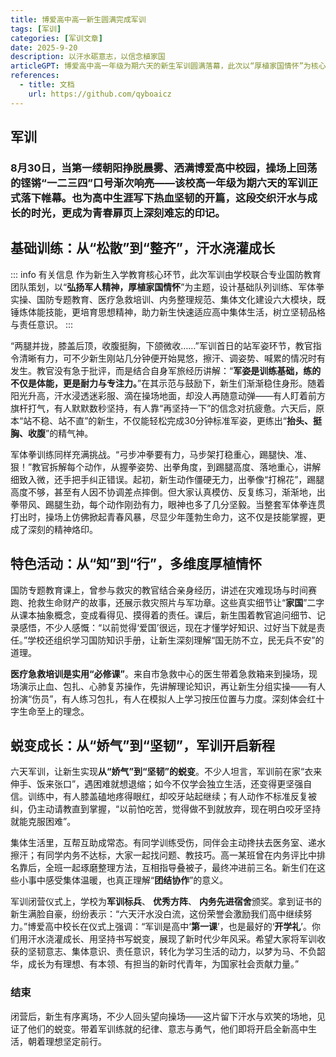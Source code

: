 ```yaml
---
title: 博爱高中高一新生圆满完成军训
tags: [军训]
categories: [军训文章]
date: 2025-9-20
description: 以汗水砺意志，以信念植家国
articleGPT: 博爱高中高一年级为期六天的新生军训圆满落幕，此次以“厚植家国情怀”为核心的训练，通过基础队列、军体拳、国防教育、医疗急救、内务整理及集体建设六大模块，成功实现了学生从个体到集体、从娇气到坚韧的显著蜕变：新生们不仅在体能技能上得以锤炼，克服困难完成了从站不稳军姿到动作刚劲有力的转变；更在思想精神上深刻升华，通过教官的真实故事将爱国情怀内化为切身责任，并在互帮互助的集体生活中体会到团结协作的力量，最终以昂扬的姿态为高中生涯写下了热血坚韧的开篇，为其成长为有担当的新时代青年奠定了坚实基础。
references:
  - title: 文档
    url: https://github.com/qyboaicz
---
```


## 军训

### 8月30日，当第一缕朝阳挣脱晨雾、洒满博爱高中校园，操场上回荡的铿锵“一二三四”口号渐次响亮——该校高一年级为期六天的军训正式落下帷幕。也为高中生涯写下热血坚韧的开篇，这段交织汗水与成长的时光，更成为青春扉页上深刻难忘的印记。

## 基础训练：从“松散”到“整齐”，汗水浇灌成长

::: info 有关信息
作为新生入学教育核心环节，此次军训由学校联合专业国防教育团队策划，以“**弘扬军人精神，厚植家国情怀**”为主题，设计基础队列训练、军体拳实操、国防专题教育、医疗急救培训、内务整理规范、集体文化建设六大模块，既锤炼体能技能，更培育思想精神，助力新生快速适应高中集体生活，树立坚韧品格与责任意识。
:::

“两腿并拢，膝盖后顶，收腹挺胸，下颌微收……”军训首日的站军姿环节，教官指令清晰有力，可不少新生刚站几分钟便开始晃悠，擦汗、调姿势、喊累的情况时有发生。教官没有急于批评，而是结合自身军旅经历讲解：“**军姿是训练基础，练的不仅是体能，更是耐力与专注力。**”在其示范与鼓励下，新生们渐渐稳住身形。随着阳光升高，汗水浸透迷彩服、滴在操场地面，却没人再随意动弹——有人盯着前方旗杆打气，有人默默数秒坚持，有人靠“再坚持一下”的信念对抗疲惫。六天后，原本“站不稳、站不直”的新生，不仅能轻松完成30分钟标准军姿，更练出“**抬头、挺胸、收腹**”的精气神。

军体拳训练同样充满挑战。“弓步冲拳要有力，马步架打稳重心，踢腿快、准、狠！”教官拆解每个动作，从握拳姿势、出拳角度，到踢腿高度、落地重心，讲解细致入微，还手把手纠正错误。起初，新生动作僵硬无力，出拳像“打棉花”，踢腿高度不够，甚至有人因不协调差点摔倒。但大家认真模仿、反复练习，渐渐地，出拳带风、踢腿生劲，每个动作刚劲有力，眼神也多了几分坚毅。当整套军体拳连贯打出时，操场上仿佛掀起青春风暴，尽显少年蓬勃生命力，这不仅是技能掌握，更成了深刻的精神烙印。

## 特色活动：从“知”到“行”，多维度厚植情怀

国防专题教育课上，曾参与救灾的教官结合亲身经历，讲述在灾难现场与时间赛跑、抢救生命财产的故事，还展示救灾照片与军功章。这些真实细节让“**家国**”二字从课本抽象概念，变成看得见、摸得着的责任。课后，新生围着教官追问细节、记录感悟，不少人感慨：“以前觉得‘爱国’很远，现在才懂学好知识、过好当下就是责任。”学校还组织学习国防知识手册，让新生深刻理解“国无防不立，民无兵不安”的道理。

**医疗急救培训是实用“必修课”**。来自市急救中心的医生带着急救箱来到操场，现场演示止血、包扎、心肺复苏操作，先讲解理论知识，再让新生分组实操——有人扮演“伤员”，有人练习包扎，有人在模拟人上学习按压位置与力度。深刻体会红十字生命至上的理念。

## 蜕变成长：从“娇气”到“坚韧”，军训开启新程

六天军训，让新生实现**从“娇气”到“坚韧”的蜕变**。不少人坦言，军训前在家“衣来伸手、饭来张口”，遇困难就想退缩；如今不仅学会独立生活，还变得更坚强自信。训练中，有人膝盖磕地疼得眼红，却咬牙站起继续；有人动作不标准反复被纠，仍主动请教直到掌握，“以前怕吃苦，觉得做不到就放弃，现在明白咬牙坚持就能克服困难”。

集体生活里，互帮互助成常态。有同学训练受伤，同伴会主动搀扶去医务室、递水擦汗；有同学内务不达标，大家一起找问题、教技巧。高一某班曾在内务评比中排名靠后，全班一起琢磨整理方法，互相指导叠被子，最终冲进前三名。新生们在这些小事中感受集体温暖，也真正理解“**团结协作**”的意义。

军训闭营仪式上，学校为**军训标兵**、 **优秀方阵**、 **内务先进宿舍**颁奖。拿到证书的新生满脸自豪，纷纷表示：“六天汗水没白流，这份荣誉会激励我们高中继续努力。”博爱高中校长在仪式上强调：“军训是高中‘**第一课**’，也是最好的‘**开学礼**’。你们用汗水浇灌成长、用坚持书写蜕变，展现了新时代少年风采。希望大家将军训收获的坚韧意志、集体意识、责任意识，转化为学习生活的动力，以梦为马、不负韶华，成长为有理想、有本领、有担当的新时代青年，为国家社会贡献力量。”

### 结束

闭营后，新生有序离场，不少人回头望向操场——这片留下汗水与欢笑的场地，见证了他们的蜕变。带着军训练就的纪律、意志与勇气，他们即将开启全新高中生活，朝着理想坚定前行。
